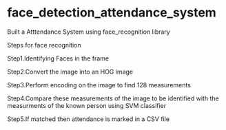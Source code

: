 # face_detection_attendance_system
Built a Atttendance System using face_recognition library

Steps for face recognition

Step1.Identifying Faces in the frame

Step2.Convert the image into an HOG image

Step3.Perform encoding on the image to find 128 measurements

Step4.Compare these measurements of the image to be identified with the measurments of the known person using SVM classifier

Step5.If matched then attendance is marked in a CSV file


